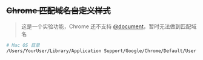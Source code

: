 ## ~~Chrome 匹配域名自定义样式~~

> 这是一个实验功能，Chrome 还不支持 [@document](https://developer.mozilla.org/zh-CN/docs/Web/CSS/@document)，暂时无法做到匹配域名


``` bash
# Mac OS 目录
/Users/YourUser/Library/Application Support/Google/Chrome/Default/User StyleSheets/Custom.css
```
